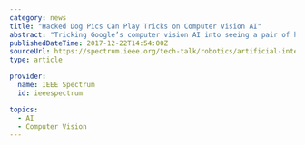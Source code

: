 ```yaml
---
category: news
title: "Hacked Dog Pics Can Play Tricks on Computer Vision AI"
abstract: "Tricking Google’s computer vision AI into seeing a pair of human skiers as a dog may seem mostly harmless. But the possibilities become more unnerving when considering how hackers could trick a self-driving car’s AI into seeing a plastic bag instead of ..."
publishedDateTime: 2017-12-22T14:54:00Z
sourceUrl: https://spectrum.ieee.org/tech-talk/robotics/artificial-intelligence/hacked-dog-pics-can-play-tricks-on-computer-vision-ai
type: article

provider:
  name: IEEE Spectrum
  id: ieeespectrum

topics:
  - AI
  - Computer Vision
---
```

